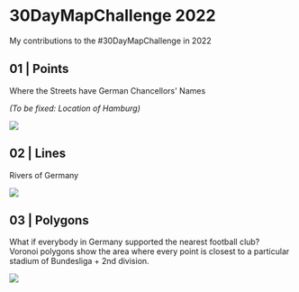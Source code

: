 # 30DayMapChallenge 2022

My contributions to the #30DayMapChallenge in 2022

## 01 \| Points

Where the Streets have German Chancellors' Names

*(To be fixed: Location of Hamburg)*

![](plots/01-chancellors-streets-combined.png)

## 02 \| Lines

Rivers of Germany

![](plots/02-lines-rivers-de-with-shape.png)

## 03 \| Polygons

What if everybody in Germany supported the nearest football club?\
Voronoi polygons show the area where every point is closest to a particular stadium of Bundesliga + 2nd division.

![](plots/03-polygons-bundesliga-voronoi-edited.png)

